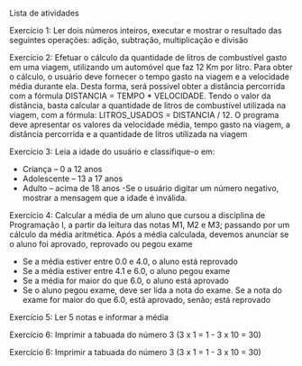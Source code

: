 Lista de atividades

Exercício 1: Ler dois números inteiros, executar e mostrar o resultado das seguintes operações: adição, subtração, multiplicação e divisão

Exercício 2: Efetuar o cálculo da quantidade de litros de combustível gasto em uma viagem, utilizando um automóvel que faz 12 Km por litro.
Para obter o cálculo, o usuário deve fornecer o tempo gasto na viagem e a velocidade média durante ela. 
Desta forma, será possível obter a distância percorrida com a fórmula DISTANCIA = TEMPO * VELOCIDADE. 
Tendo o valor da distância, basta calcular a quantidade de litros de combustível utilizada na viagem, com a fórmula: LITROS_USADOS = DISTANCIA / 12. 
O programa deve apresentar os valores da velocidade média, tempo gasto na viagem, a distância percorrida e a quantidade de litros utilizada na viagem

Exercício 3: Leia a idade do usuário e classifique-o em:
- Criança – 0 a 12 anos
- Adolescente – 13 a 17 anos
- Adulto – acima de 18 anos
-Se o usuário digitar um número negativo, mostrar a mensagem que a idade é inválida.

Exercício 4: Calcular a média de um aluno que cursou a disciplina de Programação I, a partir da leitura das notas M1, M2 e M3; passando por um cálculo da média aritmética. Após a média calculada, devemos anunciar se o aluno foi aprovado, reprovado ou pegou exame
- Se a média estiver entre 0.0 e 4.0, o aluno está reprovado
- Se a média estiver entre 4.1 e 6.0, o aluno pegou exame
- Se a média for maior do que 6.0, o aluno está aprovado
- Se o aluno pegou exame, deve ser lida a nota do exame. Se a nota do exame for maior do que 6.0, está aprovado, senão; está reprovado

Exercício 5: Ler 5 notas e informar a média

Exercício 6: Imprimir a tabuada do número 3 (3 x 1 = 1 - 3 x 10 = 30)



Exercício 6: Imprimir a tabuada do número 3 (3 x 1 = 1 - 3 x 10 = 30)
